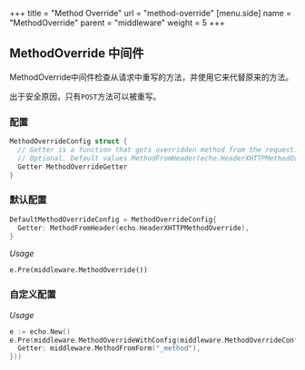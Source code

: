 +++
title = "Method Override"
url = "method-override"
[menu.side]
  name = "MethodOverride"
  parent = "middleware"
  weight = 5
+++

## MethodOverride 中间件

MethodOverride中间件检查从请求中重写的方法，并使用它来代替原来的方法。

出于安全原因，只有`POST`方法可以被重写。

### 配置

```go
MethodOverrideConfig struct {
  // Getter is a function that gets overridden method from the request.
  // Optional. Default values MethodFromHeader(echo.HeaderXHTTPMethodOverride).
  Getter MethodOverrideGetter
}
```

### 默认配置

```go
DefaultMethodOverrideConfig = MethodOverrideConfig{
  Getter: MethodFromHeader(echo.HeaderXHTTPMethodOverride),
}
```

*Usage*

`e.Pre(middleware.MethodOverride())`

### 自定义配置

*Usage*

```go
e := echo.New()
e.Pre(middleware.MethodOverrideWithConfig(middleware.MethodOverrideConfig{
  Getter: middleware.MethodFromForm("_method"),
}))
```
